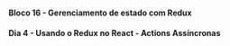 #### Bloco 16 - Gerenciamento de estado com Redux
#### Dia 4 - Usando o Redux no React - Actions Assíncronas
